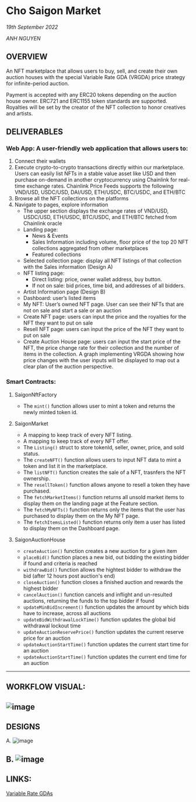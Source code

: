 
# Cho Saigon Market
_19th September 2022_

_ANH NGUYEN_

## OVERVIEW
An NFT marketplace that allows users to buy, sell, and create their own auction houses with the special Variable Rate GDA (VRGDA) price strategy for infinite-period auction. 

Payment is accepted with any ERC20 tokens depending on the auction house owner. ERC721 and ERC1155 token standards are supported. Royalties will be set by the creator of the NFT collection to honor creatives and artists.

## DELIVERABLES

### Web App: A user-friendly web application that allows users to:
1. Connect their wallets
2. Execute crypto-to-crypto transactions directly within our marketplace. Users can easily list NFTs in a stable value asset like USD and then purchase on-demand in another cryptocurrency using Chainlink for real-time exchange rates. Chainlink Price Feeds supports the following VND/USD, USDC/USD, DAI/USD, ETH/USDC, BTC/USDC, and ETH/BTC
3. Browse all the NFT collections on the platforms
4. Navigate to pages, explore information
    - The upper section displays the exchange rates of VND/USD, USDC/USD, ETH/USDC, BTC/USDC, and ETH/BTC fetched from Chainlink oracle
    - Landing page: 
      - News & Events
      - Sales Information including volume, floor price of the top 20 NFT collections aggregated from other marketplaces
      - Featured collections
    - Selected collection page: display all NFT listings of that collection with the Sales information (Design A)
    - NFT listing page: 
      - Direct listing: price, owner wallet address, buy button.
      - If not on sale: bid prices, time bid, and addresses of all bidders.
    - Artist Information page (Design B)
    - Dashboard: user’s listed items
    - My NFT: User’s owned NFT page. User can see their NFTs that are not on sale and start a sale or an auction
    - Create NFT page: users can input the price and the royalties for the NFT they want to put on sale
    - Resell NFT page: users can input the price of the NFT they want to put on sale
    - Create Auction House page: users can input the start price of the NFT, the price change rate for their collection and the number of items in the collection. A graph implementing VRGDA showing how price changes with the user inputs will be displayed to map out a clear plan of the auction perspective.  

### Smart Contracts: 
  
1. SaigonNftFactory
    - The `mint()` function allows user to mint a token and returns the newly minted token id.

2. SaigonMarket
    - A mapping to keep track of every NFT listing. 
    - A mapping to keep track of every NFT offer. 
    - The `Listing()` struct to store tokenId, seller, owner, price, and sold status.
    - The `createNFT()` function allows users to input NFT data to mint a token and list it in the marketplace.
    - The `listNFT()` function creates the sale of a NFT, trasnfers the NFT ownership.
    - The `resellToken()` function allows anyone to resell a token they have purchased. 
    - The `fetchMarketItems()` function returns all unsold market items to display them on the landing page at the Feature section.
    - The `fetchMyNFTs()` function returns only the items that the user has purchased to display them on the My NFT page.
    - The `fetchItemsListed()` function returns only item a user has listed to display them on the Dashboard page.

3. SaigonAuctionHouse 
    - `createAuction()` function creates a new auction for a given item
    - `placeBid()` function places a new bid, out bidding the existing bidder if found and criteria is reached
    - `withdrawBid()` function allows the hightest bidder to withdraw the bid (after 12 hours post auction's end)
    - `closeAuction()` function closes a finished auction and rewards the highest bidder
    - `cancelAuction()` function cancels and inflight and un-resulted auctions, returning the funds to the top bidder if found
    - `updateMinBidIncrement()` function updates the amount by which bids have to increase, across all auctions
    - `updateBidWithdrawalLockTime()` function updates the global bid withdrawal lockout time
    - `updateAuctionReservePrice()` function updates the current reserve price for an auction
    - `updateAuctionStartTime()` function updates the current start time for an auction
    - `updateAuctionStartTime()` function updates the current end time for an auction

------

## WORKFLOW VISUAL:

![image](https://user-images.githubusercontent.com/48362877/190517243-f216dad0-0d01-4bca-9cba-76a5da69913e.png)
------

## DESIGNS

A. 
![image](https://user-images.githubusercontent.com/48362877/190514990-9f3b2858-fe73-49b6-b970-c97c921c6a4f.png)

B.
![image](https://user-images.githubusercontent.com/48362877/190515013-ca0c9657-a0e8-441b-a62c-d2d24661c7f3.png)
------

## LINKS:

[Variable Rate GDAs](https://www.paradigm.xyz/2022/08/vrgda)
